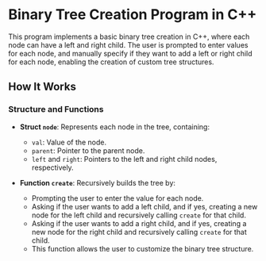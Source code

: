 # Binary Tree Creation Program in C++

This program implements a basic binary tree creation in C++, where each node can have a left and right child. The user is prompted to enter values for each node, and manually specify if they want to add a left or right child for each node, enabling the creation of custom tree structures.

## How It Works

### Structure and Functions

- **Struct `node`**: Represents each node in the tree, containing:
  - `val`: Value of the node.
  - `parent`: Pointer to the parent node.
  - `left` and `right`: Pointers to the left and right child nodes, respectively.

- **Function `create`**: Recursively builds the tree by:
  - Prompting the user to enter the value for each node.
  - Asking if the user wants to add a left child, and if yes, creating a new node for the left child and recursively calling `create` for that child.
  - Asking if the user wants to add a right child, and if yes, creating a new node for the right child and recursively calling `create` for that child.
  - This function allows the user to customize the binary tree structure.  